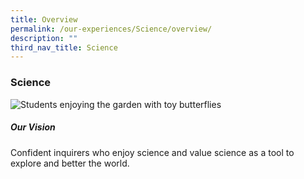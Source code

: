 ```yaml
---
title: Overview
permalink: /our-experiences/Science/overview/
description: ""
third_nav_title: Science
---
```

### **Science**

![Students enjoying the garden with toy butterflies](/images/Our%20Experiences/Science/sci1.png)
		 
##### Our Vision

Confident inquirers who enjoy science and value science as a tool to explore and better the world.

